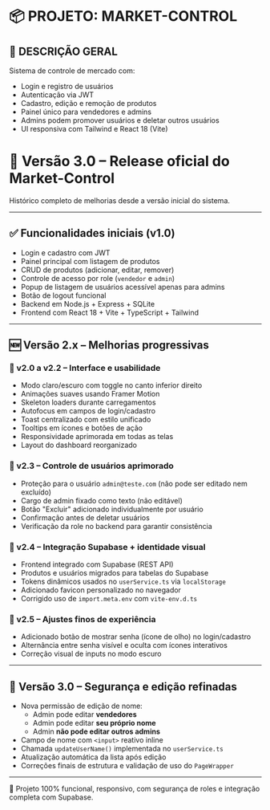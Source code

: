 📦 PROJETO: MARKET-CONTROL
==========================

📝 DESCRIÇÃO GERAL
------------------
Sistema de controle de mercado com:
- Login e registro de usuários
- Autenticação via JWT
- Cadastro, edição e remoção de produtos
- Painel único para vendedores e admins
- Admins podem promover usuários e deletar outros usuários
- UI responsiva com Tailwind e React 18 (Vite)

# 🚀 Versão 3.0 – Release oficial do Market-Control

Histórico completo de melhorias desde a versão inicial do sistema.

---

## ✅ Funcionalidades iniciais (v1.0)
- Login e cadastro com JWT
- Painel principal com listagem de produtos
- CRUD de produtos (adicionar, editar, remover)
- Controle de acesso por role (`vendedor` e `admin`)
- Popup de listagem de usuários acessível apenas para admins
- Botão de logout funcional
- Backend em Node.js + Express + SQLite
- Frontend com React 18 + Vite + TypeScript + Tailwind

---

## 🆕 Versão 2.x – Melhorias progressivas

### 🔹 v2.0 a v2.2 – Interface e usabilidade
- Modo claro/escuro com toggle no canto inferior direito
- Animações suaves usando Framer Motion
- Skeleton loaders durante carregamentos
- Autofocus em campos de login/cadastro
- Toast centralizado com estilo unificado
- Tooltips em ícones e botões de ação
- Responsividade aprimorada em todas as telas
- Layout do dashboard reorganizado

### 🔹 v2.3 – Controle de usuários aprimorado
- Proteção para o usuário `admin@teste.com` (não pode ser editado nem excluído)
- Cargo de admin fixado como texto (não editável)
- Botão "Excluir" adicionado individualmente por usuário
- Confirmação antes de deletar usuários
- Verificação da role no backend para garantir consistência

### 🔹 v2.4 – Integração Supabase + identidade visual
- Frontend integrado com Supabase (REST API)
- Produtos e usuários migrados para tabelas do Supabase
- Tokens dinâmicos usados no `userService.ts` via `localStorage`
- Adicionado favicon personalizado no navegador
- Corrigido uso de `import.meta.env` com `vite-env.d.ts`

### 🔹 v2.5 – Ajustes finos de experiência
- Adicionado botão de mostrar senha (ícone de olho) no login/cadastro
- Alternância entre senha visível e oculta com ícones interativos
- Correção visual de inputs no modo escuro

---

## 🔐 Versão 3.0 – Segurança e edição refinadas
- Nova permissão de edição de nome:
  - Admin pode editar **vendedores**
  - Admin pode editar **seu próprio nome**
  - Admin **não pode editar outros admins**
- Campo de nome com `<input>` reativo inline
- Chamada `updateUserName()` implementada no `userService.ts`
- Atualização automática da lista após edição
- Correções finais de estrutura e validação de uso do `PageWrapper`

---

🎯 Projeto 100% funcional, responsivo, com segurança de roles e integração completa com Supabase.
